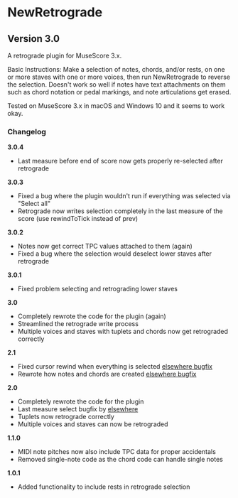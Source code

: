 # NewRetrograde

## Version 3.0

A retrograde plugin for MuseScore 3.x.

Basic Instructions:
Make a selection of notes, chords, and/or rests, on one or more staves with one or more voices, then run NewRetrograde to reverse the selection. Doesn't work so well if notes have text attachments on them such as chord notation or pedal markings, and note articulations get erased.

Tested on MuseScore 3.x in macOS and Windows 10 and it seems to work okay.

### Changelog

**3.0.4**

- Last measure before end of score now gets properly re-selected after retrograde

**3.0.3**

- Fixed a bug where the plugin wouldn't run if everything was selected via "Select all"
- Retrograde now writes selection completely in the last measure of the score (use rewindToTick instead of prev)

**3.0.2**

- Notes now get correct TPC values attached to them (again)
- Fixed a bug where the selection would deselect lower staves after retrograde

**3.0.1**

- Fixed problem selecting and retrograding lower staves

**3.0**

- Completely rewrote the code for the plugin (again)
- Streamlined the retrograde write process
- Multiple voices and staves with tuplets and chords now get retrograded correctly

**2.1**

- Fixed cursor rewind when everything is selected [elsewhere bugfix](https://musescore.org/en/node/333755#comment-1189340)
- Rewrote how notes and chords are created [elsewhere bugfix](https://musescore.org/en/node/333755#comment-1189404)

**2.0**

- Completely rewrote the code for the plugin
- Last measure select bugfix by [elsewhere](https://musescore.org/en/node/333755#comment-1152666)
- Tuplets now retrograde correctly
- Multiple voices and staves can now be retrograded

**1.1.0**

- MIDI note pitches now also include TPC data for proper accidentals
- Removed single-note code as the chord code can handle single notes

**1.0.1**

- Added functionality to include rests in retrograde selection
